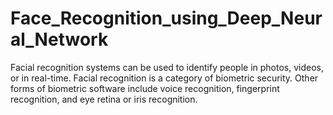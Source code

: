 # Face_Recognition_using_Deep_Neural_Network
Facial recognition systems can be used to identify people in photos, videos, or in real-time. Facial recognition is a category of biometric security. Other forms of biometric software include voice recognition, fingerprint recognition, and eye retina or iris recognition.
